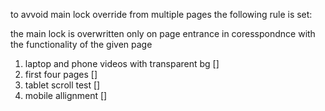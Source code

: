 to avvoid main lock override from multiple pages the following rule is set:

the main lock is overwritten only on page entrance in coresspondnce with the functionality of the given page

1. laptop and phone videos with transparent bg []
2. first four pages []
3. tablet scroll test []
4. mobile allignment []